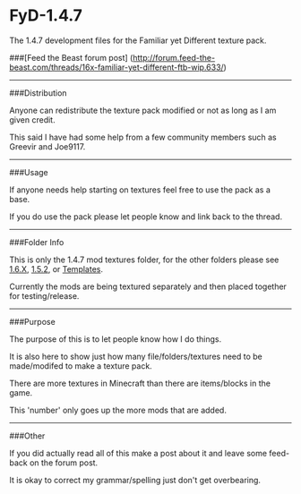 FyD-1.4.7
=========

The 1.4.7 development files for the Familiar yet Different texture pack.

###[Feed the Beast forum post] (http://forum.feed-the-beast.com/threads/16x-familiar-yet-different-ftb-wip.633/)
***
###Distribution

Anyone can redistribute the texture pack modified or not as long as I am given credit.

This said I have had some help from a few community members such as Greevir and Joe9117.
***
###Usage

If anyone needs help starting on textures feel free to use the pack as a base.

If you do use the pack please let people know and link back to the thread.
***
###Folder Info

This is only the 1.4.7 mod textures folder, for the other folders please see [1.6.X](https://github.com/Morton00000/FyD-1.6.X), [1.5.2](https://github.com/Morton00000/FyD-1.5.1), or [Templates](https://github.com/Morton00000/FyD-Template_Files).

Currently the mods are being textured separately and then placed together for testing/release.
***
###Purpose

The purpose of this is to let people know how I do things.

It is also here to show just how many file/folders/textures need to be made/modifed to make a texture pack.

There are more textures in Minecraft than there are items/blocks in the game.

This 'number' only goes up the more mods that are added.
***
###Other

If you did actually read all of this make a post about it and leave some feed-back on the forum post.

It is okay to correct my grammar/spelling just don't get overbearing.
